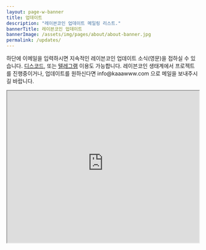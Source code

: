 ```yaml
---
layout: page-w-banner
title: 업데이트
description: "레이븐코인 업데이트 메일링 리스트."
bannerTitle: 레이븐코인 업데이트
bannerImage: /assets/img/pages/about/about-banner.jpg
permalink: /updates/
---
```



<div class="wrapper mt-8">
  <p> 하단에 이메일을 입력하시면 지속적인 레이븐코인 업데이트 소식(영문)을 접하실 수 있습니다. <a href='https://discord.gg/jn6uhur'>디스코드</a>, 또는 <a href='https://t.me/RavencoinDev'>텔레그램</a> 이용도 가능합니다. 레이븐코인 생태계에서 프로젝트를 진행중이거나, 업데이트를 원하신다면 info@kaaawww.com 으로 메일을 보내주시길 바랍니다.</p>  
</div>


<div class="section-cta mt-4 pb-10">
  <iframe height='400' width='100%' src='https://cdn.forms-content.sg-form.com/8ec7a872-d599-11e9-ada2-7a44cc589a29'></iframe>
</div>
